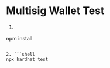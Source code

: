 <!-- @format -->

# Multisig Wallet Test

1. ```shell
npm install
```

2. ```shell
npx hardhat test
```
